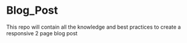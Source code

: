 # Blog_Post
This repo will contain all the knowledge and best practices to create a responsive 2 page blog post
